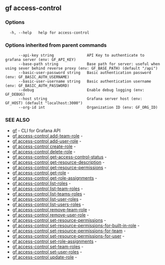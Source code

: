 ## gf access-control



### Options

```
  -h, --help   help for access-control
```

### Options inherited from parent commands

```
      --api-key string               API Key to authenticate to grafana server (env: GF_API_KEY)
      --base-path string             Base path for server: useful when using sever behind reverse proxy (env: GF_BASE_PATH) (default "/api")
      --basic-user-password string   Basic authentication password (env: GF_BASIC_AUTH_USERNAME)
      --basic-user-username string   Basic authentication username (env: GF_BASIC_AUTH_PASSWORD)
      --debug                        Enable debug logging (env: GF_DEBUG)
      --host string                  Grafana server host (env: GF_HOST) (default "localhost:3000")
      --org-id int                   Organization ID (env: GF_ORG_ID)
```

### SEE ALSO

* [gf](gf.md)	 - CLI for Grafana API
* [gf access-control add-team-role](gf_access-control_add-team-role.md)	 - 
* [gf access-control add-user-role](gf_access-control_add-user-role.md)	 - 
* [gf access-control create-role](gf_access-control_create-role.md)	 - 
* [gf access-control delete-role](gf_access-control_delete-role.md)	 - 
* [gf access-control get-access-control-status](gf_access-control_get-access-control-status.md)	 - 
* [gf access-control get-resource-description](gf_access-control_get-resource-description.md)	 - 
* [gf access-control get-resource-permissions](gf_access-control_get-resource-permissions.md)	 - 
* [gf access-control get-role](gf_access-control_get-role.md)	 - 
* [gf access-control get-role-assignments](gf_access-control_get-role-assignments.md)	 - 
* [gf access-control list-roles](gf_access-control_list-roles.md)	 - 
* [gf access-control list-team-roles](gf_access-control_list-team-roles.md)	 - 
* [gf access-control list-teams-roles](gf_access-control_list-teams-roles.md)	 - 
* [gf access-control list-user-roles](gf_access-control_list-user-roles.md)	 - 
* [gf access-control list-users-roles](gf_access-control_list-users-roles.md)	 - 
* [gf access-control remove-team-role](gf_access-control_remove-team-role.md)	 - 
* [gf access-control remove-user-role](gf_access-control_remove-user-role.md)	 - 
* [gf access-control set-resource-permissions](gf_access-control_set-resource-permissions.md)	 - 
* [gf access-control set-resource-permissions-for-built-in-role](gf_access-control_set-resource-permissions-for-built-in-role.md)	 - 
* [gf access-control set-resource-permissions-for-team](gf_access-control_set-resource-permissions-for-team.md)	 - 
* [gf access-control set-resource-permissions-for-user](gf_access-control_set-resource-permissions-for-user.md)	 - 
* [gf access-control set-role-assignments](gf_access-control_set-role-assignments.md)	 - 
* [gf access-control set-team-roles](gf_access-control_set-team-roles.md)	 - 
* [gf access-control set-user-roles](gf_access-control_set-user-roles.md)	 - 
* [gf access-control update-role](gf_access-control_update-role.md)	 - 

